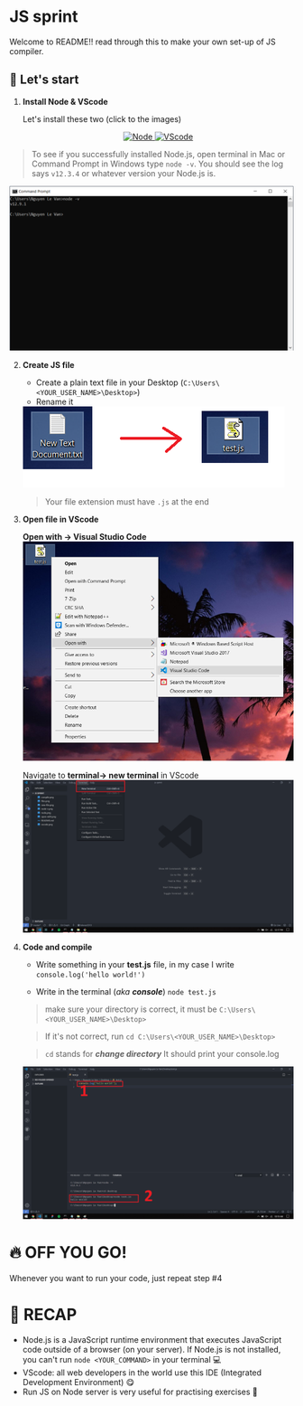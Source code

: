 # JS sprint
Welcome to README!! read through this to make your own set-up of JS compiler.

## 🚀 Let's start

1. **Install Node & VScode**

    Let's install these two (click to the images)
    <p align="center">
      <a href="https://nodejs.org/">
        <img alt="Node" src="https://img.icons8.com/color/48/000000/nodejs.png" width="100" />
      </a>
      <a href="https://code.visualstudio.com/">
        <img alt="VScode" src="https://upload.wikimedia.org/wikipedia/commons/9/9a/Visual_Studio_Code_1.35_icon.svg" width="100" />
      </a>
    </p>

  > To see if you successfully installed Node.js, open terminal in Mac or Command Prompt in Windows
  > type `node -v`. You should see the log says `v12.3.4` or whatever version your Node.js is.
  <img alt="node-v" src="./images/node-v.png"/>

2. **Create JS file**

    - Create a plain text file in your Desktop (`C:\Users\<YOUR_USER_NAME>\Desktop>`)
    - Rename it 
    <img alt="rename JS file" src="./images/files.png"/>

    > Your file extension must have `.js` at the end 

3. **Open file in VScode**

    **Open with -> Visual Studio Code**
    <img alt="open with" src="./images/open-with.png"/>

    Navigate to **terminal-> new terminal** in VScode
    <img alt="open terminal" src="./images/open-terminal.png"/>

4. **Code and compile**
    - Write something in your **test.js** file, in my case I write `console.log('hello world!')`

    - Write in the terminal (*aka* ***console***) `node test.js`

    > make sure your directory is correct, it must be `C:\Users\<YOUR_USER_NAME>\Desktop>`
    
    > If it's not correct, run `cd C:\Users\<YOUR_USER_NAME>\Desktop>`
    
    > `cd` stands for ***change directory*** 
    It should print your console.log
    <img alt="compile" src="./images/compile.png"/>

# 🔥 OFF YOU GO!
  Whenever you want to run your code, just repeat step #4

# 📝 RECAP 
  - Node.js is a JavaScript runtime environment that executes JavaScript code outside of a browser (on your server). If Node.js is not installed, you can't run `node <YOUR_COMMAND>` in your terminal  💻 
  - VScode: all web developers in the world use this IDE (Integrated Development Environment) 😋
  - Run JS on Node server is very useful for practising exercises 🏃
